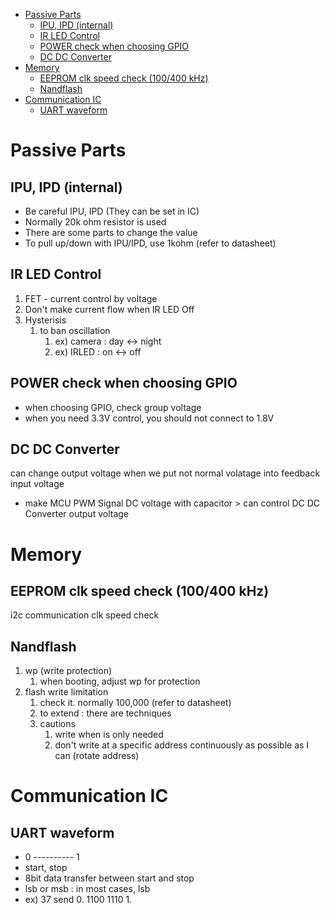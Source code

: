 <!-- TOC -->

- [Passive Parts](#passive-parts)
    - [IPU, IPD (internal)](#ipu-ipd-internal)
    - [IR LED Control](#ir-led-control)
    - [POWER check when choosing GPIO](#power-check-when-choosing-gpio)
    - [DC DC Converter](#dc-dc-converter)
- [Memory](#memory)
    - [EEPROM clk speed check (100/400 kHz)](#eeprom-clk-speed-check-100400-khz)
    - [Nandflash](#nandflash)
- [Communication IC](#communication-ic)
    - [UART waveform](#uart-waveform)

<!-- /TOC -->
# Passive Parts
## IPU, IPD (internal)
* Be careful IPU, IPD (They can be set in IC)
* Normally 20k ohm resistor is used
* There are some parts to change the value
* To pull up/down with IPU/IPD, use 1kohm (refer to datasheet)

## IR LED Control
1. FET - current control by voltage
2. Don't make current flow when IR LED Off
3. Hysterisis
    1. to ban oscillation
        1. ex) camera : day <-> night
        2. ex) IRLED : on <-> off

## POWER check when choosing GPIO
* when choosing GPIO, check group voltage
* when you need 3.3V control, you should not connect to 1.8V

## DC DC Converter
can change output voltage when we put not normal volatage into feedback input voltage
- make MCU PWM Signal   DC voltage  with capacitor > can control DC DC Converter output voltage

# Memory
## EEPROM clk speed check (100/400 kHz)
i2c communication clk speed check

## Nandflash 
1. wp (write protection)
    1. when booting, adjust wp for protection
2. flash write limitation
    1. check it. normally 100,000 (refer to datasheet)
    2. to extend : there are techniques 
    3. cautions 
        1. write when is only needed 
        2. don't write at a specific address continuously as possible as I can (rotate address)

# Communication IC
## UART waveform
* 0 ---------- 1
* start, stop
* 8bit data transfer between start and stop
* lsb or msb : in most cases, lsb
* ex) 37 send 0. 1100 1110 1.

